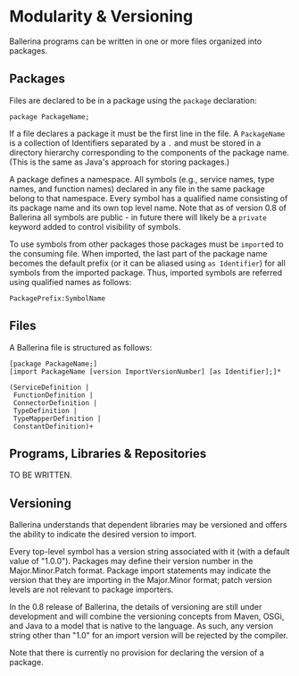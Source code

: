 # Modularity & Versioning

Ballerina programs can be written in one or more files organized into packages.

## Packages

Files are declared to be in a package using the `package` declaration:

``package PackageName;``

If a file declares a package it must be the first line in the file. A `PackageName` is a collection of Identifiers separated by a `.` and must be stored in a directory hierarchy corresponding to the components of the package name. (This is the same as Java's approach for storing packages.)

A package defines a namespace. All symbols (e.g., service names, type names, and function names) declared in any file in the same package belong to that namespace. Every symbol has a qualified name consisting of its package name and its own top level name. Note that as of version 0.8 of Ballerina all symbols are public - in future there will likely be a `private` keyword added to control visibility of symbols.

To use symbols from other packages those packages must be `import`ed to the consuming file. When imported, the last part of the package name becomes the default prefix (or it can be aliased using `as Identifier`) for all symbols from the imported package. Thus, imported symbols are referred using qualified names as follows:

```
PackagePrefix:SymbolName
```

## Files

A Ballerina file is structured as follows:
```
[package PackageName;]
[import PackageName [version ImportVersionNumber] [as Identifier];]*

(ServiceDefinition |
 FunctionDefinition |
 ConnectorDefinition |
 TypeDefinition |
 TypeMapperDefinition |
 ConstantDefinition)+
```
## Programs, Libraries & Repositories

TO BE WRITTEN.

## Versioning

Ballerina understands that dependent libraries may be versioned and offers the ability to indicate the desired version to import.

Every top-level symbol has a version string associated with it (with a default value of "1.0.0"). Packages may define their version number in the Major.Minor.Patch format. Package import statements may indicate the version that they are importing in the Major.Minor format; patch version levels are not relevant to package importers.

In the 0.8 release of Ballerina, the details of versioning are still under development and will combine the versioning concepts from Maven, OSGi, and Java to a model that is native to the language. As such, any version string other than "1.0" for an import version will be rejected by the compiler.

Note that there is currently no provision for declaring the version of a package.

